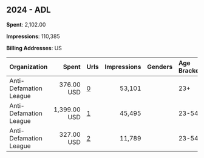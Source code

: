 ## 2024 - ADL 
**Spent**: 2,102.00

**Impressions**: 110,385

**Billing Addresses**: US

|Organization|Spent|Urls|Impressions|Genders|Age Brackets|Country Codes|
|:---|---:|:---|---:|:---|:---|:---|
|Anti-Defamation League|376.00 USD|[0](https://www.snap.com/political-ads/asset/1a0a60a1a8bd2381cf965266829f65c4cf1ebecd9f167290f41264097c6fc821?mediaType=mp4)|53,101||23+|united states|
|Anti-Defamation League|1,399.00 USD|[1](https://www.snap.com/political-ads/asset/7b1ec6496560efde318fc35af1417abd8cf646289229f45f989a33268b19626a?mediaType=mp4)|45,495||23-54|united states|
|Anti-Defamation League|327.00 USD|[2](https://www.snap.com/political-ads/asset/76018095b24f1f1249de8c835b5681f206adc1e73e160e59956fce824638d21a?mediaType=mp4)|11,789||23-54|united states|

